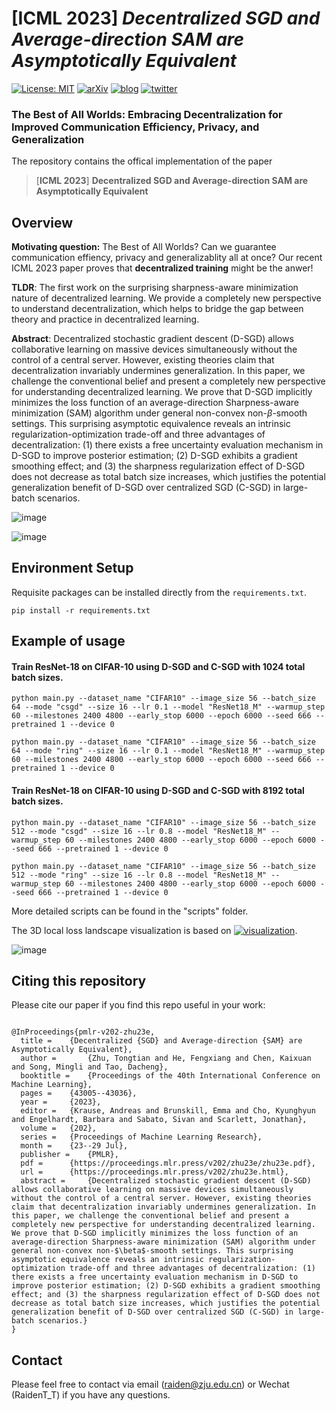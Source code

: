 # [ICML 2023] _Decentralized SGD and Average-direction SAM are Asymptotically Equivalent_

[![License: MIT](https://img.shields.io/badge/License-MIT-yellow.svg)](LICENSE)
[![arXiv](https://img.shields.io/badge/arXiv-2306.02913-b31b1b.svg)](https://arxiv.org/abs/2306.02913)
[![blog](https://img.shields.io/badge/blogpost-%20-blue?style=social&logo=disqus)](https://raiden-zhu.github.io/resources/)
[![twitter](https://img.shields.io/twitter/url?style=social&url=https%3A%2F%2Ftwitter.com%2Faaron_lou%2Fstatus%2F1646528998594482176%3Fs%3D20)](https://raiden-zhu.github.io/resources/)


### The Best of All Worlds: Embracing Decentralization for Improved Communication Efficiency, Privacy, and Generalization

The repository contains the offical implementation of the paper

> [**ICML 2023**] **Decentralized SGD and Average-direction SAM are Asymptotically Equivalent**

<!-- Please kindly refer to our [**arXiv version**](https://arxiv.org/abs/2306.02913) for the latest updates and more detailed information. -->

## Overview
**Motivating question:** The Best of All Worlds?
Can we guarantee communication effiency, privacy and generalizablity all at once?
Our recent ICML 2023 paper proves that **decentralized training** might be the anwer!

**TLDR**: The first work on the surprising sharpness-aware minimization nature of decentralized learning. We provide a completely new perspective to understand decentralization, which helps to bridge the gap between theory and practice in decentralized learning.

**Abstract**: Decentralized stochastic gradient descent (D-SGD) allows collaborative learning on massive devices simultaneously without the control of a central server. However, existing theories claim that decentralization invariably undermines generalization. In this paper, we challenge the conventional belief and present a completely new perspective for understanding decentralized learning. We prove that D-SGD implicitly minimizes the loss function of an average-direction Sharpness-aware minimization (SAM) algorithm under general non-convex non-$\beta$-smooth settings. This surprising asymptotic equivalence reveals an intrinsic regularization-optimization trade-off and three advantages of decentralization: (1) there exists a free uncertainty evaluation mechanism in D-SGD to improve posterior estimation; (2) D-SGD exhibits a gradient smoothing effect;  and (3) the sharpness regularization effect of D-SGD does not decrease as total batch size increases, which justifies the potential generalization benefit of D-SGD over centralized SGD (C-SGD) in large-batch scenarios. 

![image](https://github.com/Raiden-Zhu/ICML-2023-DSGD-and-SAM/blob/main/files/An%20illustration%20of%20centralized%20SGD%20and%20decentralized%20SGD.png)

![image](https://github.com/Raiden-Zhu/ICML-2023-DSGD-and-SAM/blob/main/files/The%20validation%20accuracy%20comparison%20of%20C-SGD%20and%20D-SGD%20(ring%20topology)%20on%20CIFAR-10.png)

## Environment Setup
Requisite packages can be installed directly from the `requirements.txt`.
```
pip install -r requirements.txt
```

## Example of usage

#### Train ResNet-18 on CIFAR-10 using D-SGD and C-SGD with 1024 total batch sizes.

```
python main.py --dataset_name "CIFAR10" --image_size 56 --batch_size 64 --mode "csgd" --size 16 --lr 0.1 --model "ResNet18_M" --warmup_step 60 --milestones 2400 4800 --early_stop 6000 --epoch 6000 --seed 666 --pretrained 1 --device 0

python main.py --dataset_name "CIFAR10" --image_size 56 --batch_size 64 --mode "ring" --size 16 --lr 0.1 --model "ResNet18_M" --warmup_step 60 --milestones 2400 4800 --early_stop 6000 --epoch 6000 --seed 666 --pretrained 1 --device 0
```

#### Train ResNet-18 on CIFAR-10 using D-SGD and C-SGD with 8192 total batch sizes.

```
python main.py --dataset_name "CIFAR10" --image_size 56 --batch_size 512 --mode "csgd" --size 16 --lr 0.8 --model "ResNet18_M" --warmup_step 60 --milestones 2400 4800 --early_stop 6000 --epoch 6000 --seed 666 --pretrained 1 --device 0

python main.py --dataset_name "CIFAR10" --image_size 56 --batch_size 512 --mode "ring" --size 16 --lr 0.8 --model "ResNet18_M" --warmup_step 60 --milestones 2400 4800 --early_stop 6000 --epoch 6000 --seed 666 --pretrained 1 --device 0
```

More detailed scripts can be found in the "scripts" folder.

The 3D local loss landscape visualization is based on [![visualization](https://img.shields.io/badge/Github-Loss%20Landscape%20Visualization-blue)](https://github.com/tomgoldstein/loss-landscape).

![image](https://github.com/Raiden-Zhu/ICML-2023-DSGD-and-SAM/blob/main/files/Minima%203D%20visualization%20of%20ResNet-18%20trained%20on%20CIFAR-10%20using%20C-SGD%20and%20D-SGD%20(ring%20topology).png)

## Citing this repository

Please cite our paper if you find this repo useful in your work:

```

@InProceedings{pmlr-v202-zhu23e,
  title = 	 {Decentralized {SGD} and Average-direction {SAM} are Asymptotically Equivalent},
  author =       {Zhu, Tongtian and He, Fengxiang and Chen, Kaixuan and Song, Mingli and Tao, Dacheng},
  booktitle = 	 {Proceedings of the 40th International Conference on Machine Learning},
  pages = 	 {43005--43036},
  year = 	 {2023},
  editor = 	 {Krause, Andreas and Brunskill, Emma and Cho, Kyunghyun and Engelhardt, Barbara and Sabato, Sivan and Scarlett, Jonathan},
  volume = 	 {202},
  series = 	 {Proceedings of Machine Learning Research},
  month = 	 {23--29 Jul},
  publisher =    {PMLR},
  pdf = 	 {https://proceedings.mlr.press/v202/zhu23e/zhu23e.pdf},
  url = 	 {https://proceedings.mlr.press/v202/zhu23e.html},
  abstract = 	 {Decentralized stochastic gradient descent (D-SGD) allows collaborative learning on massive devices simultaneously without the control of a central server. However, existing theories claim that decentralization invariably undermines generalization. In this paper, we challenge the conventional belief and present a completely new perspective for understanding decentralized learning. We prove that D-SGD implicitly minimizes the loss function of an average-direction Sharpness-aware minimization (SAM) algorithm under general non-convex non-$\beta$-smooth settings. This surprising asymptotic equivalence reveals an intrinsic regularization-optimization trade-off and three advantages of decentralization: (1) there exists a free uncertainty evaluation mechanism in D-SGD to improve posterior estimation; (2) D-SGD exhibits a gradient smoothing effect; and (3) the sharpness regularization effect of D-SGD does not decrease as total batch size increases, which justifies the potential generalization benefit of D-SGD over centralized SGD (C-SGD) in large-batch scenarios.}
}

```

## Contact

Please feel free to contact via email (<raiden@zju.edu.cn>) or Wechat (RaidenT_T) if you have any questions.
